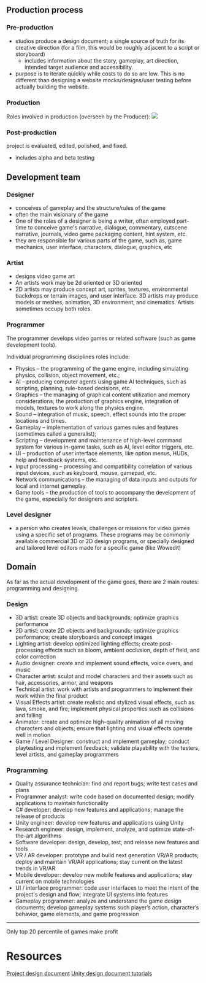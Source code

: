 
## Production process
### Pre-production
- studios produce a design document; a single source of truth for its creative direction (for a film, this would be roughly adjacent to a script or storyboard)
    - includes information about the story, gameplay, art direction, intended target audience and accessibility.
- purpose is to iterate quickly while costs to do so are low. This is no different than designing a website mocks/designs/user testing before actually building the website.
### Production
Roles involved in production (overseen by the Producer):
![](/assets/images/2021-08-18-14-27-37.png)

### Post-production
project is evaluated, edited, polished, and fixed.
- includes alpha and beta testing

## Development team
### Designer
- conceives of gameplay and the structure/rules of the game
- often the main visionary of the game
- One of the roles of a designer is being a writer, often employed part-time to conceive game's narrative, dialogue, commentary, cutscene narrative, journals, video game packaging content, hint system, etc.
- they are responsible for various parts of the game, such as, game mechanics, user interface, characters, dialogue, graphics, etc

### Artist
- designs video game art
- An artists work may be 2d oriented or 3D oriented
- 2D artists may produce concept art, sprites, textures, environmental backdrops or terrain images, and user interface. 3D artists may produce models or meshes, animation, 3D environment, and cinematics. Artists sometimes occupy both roles.

### Programmer
The programmer develops video games or related software (such as game development tools).

Individual programming disciplines roles include:
- Physics – the programming of the game engine, including simulating physics, collision, object movement, etc.;
- AI – producing computer agents using game AI techniques, such as scripting, planning, rule-based decisions, etc.
- Graphics – the managing of graphical content utilization and memory considerations; the production of graphics engine, integration of models, textures to work along the physics engine.
- Sound – integration of music, speech, effect sounds into the proper locations and times.
- Gameplay – implementation of various games rules and features (sometimes called a generalist);
- Scripting – development and maintenance of high-level command system for various in-game tasks, such as AI, level editor triggers, etc.
- UI – production of user interface elements, like option menus, HUDs, help and feedback systems, etc.
- Input processing – processing and compatibility correlation of various input devices, such as keyboard, mouse, gamepad, etc.
- Network communications – the managing of data inputs and outputs for local and internet gameplay.
- Game tools – the production of tools to accompany the development of the game, especially for designers and scripters.

### Level designer
- a person who creates levels, challenges or missions for video games using a specific set of programs. These programs may be commonly available commercial 3D or 2D design programs, or specially designed and tailored level editors made for a specific game (like Wowedit)

## Domain
As far as the actual development of the game goes, there are 2 main routes: programming and designing.

### Design
- 3D artist: create 3D objects and backgrounds; optimize graphics performance
- 2D artist: create 2D objects and backgrounds; optimize graphics performance; create storyboards and concept images
- Lighting artist: develop optimized lighting effects; create post-processing effects such as bloom, ambient occlusion, depth of field, and color correction
- Audio designer: create and implement sound effects, voice overs, and music
- Character artist: sculpt and model characters and their assets such as hair, accessories, armor, and weapons
- Technical artist: work with artists and programmers to implement their work within the final product
- Visual Effects artist: create realistic and stylized visual effects, such as lava, smoke, and fire; implement physical properties such as collisions and falling
- Animator: create and optimize high-quality animation of all moving characters and objects; ensure that lighting and visual effects operate well in motion
- Game / Level Designer: construct and implement gameplay; conduct playtesting and implement feedback; validate playability with the testers, level artists, and gameplay programmers

### Programming
- Quality assurance technician: find and report bugs; write test cases and plans
- Programmer analyst: write code based on documented design; modify applications to maintain functionality
- C# developer: develop new features and applications; manage the release of products 
- Unity engineer: develop new features and applications using Unity
- Research engineer: design, implement, analyze, and optimize state-of-the-art algorithms
- Software developer: design, develop, test, and release new features and tools
- VR / AR developer: prototype and build next generation VR/AR products; deploy and maintain VR/AR applications; stay current on the latest trends in VR/AR
- Mobile developer: develop new mobile features and applications; stay current on mobile technologies 
- UI / interface programmer: code user interfaces to meet the intent of the project's design and flow; integrate UI systems into features
- Gameplay programmer: analyze and understand the game design documents; develop gameplay systems such player’s action, character’s behavior, game elements, and game progression

* * *

Only top 20 percentile of games make profit

# Resources
[Project design document](https://connect-prd-cdn.unity.com/20190524/19ad3c2b-506e-46c9-9700-07180536a9d2_Project_Design_Doc__PDF_.pdf)
[Unity design document tutorials](https://learn.unity.com/tutorial/lab-1-personal-project-plan?uv=2020.3&courseId=5cf96c41edbc2a2ca6e8810f&projectId=5caccdfbedbc2a3cef0efe63)

